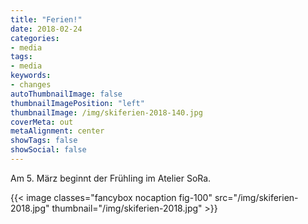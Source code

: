 ```yaml
---
title: "Ferien!"
date: 2018-02-24
categories:
- media
tags:
- media
keywords:
- changes
autoThumbnailImage: false
thumbnailImagePosition: "left"
thumbnailImage: /img/skiferien-2018-140.jpg
coverMeta: out
metaAlignment: center
showTags: false
showSocial: false
---
```

Am 5. März beginnt der Frühling im Atelier SoRa.
<p>
{{< image classes="fancybox nocaption fig-100" src="/img/skiferien-2018.jpg" thumbnail="/img/skiferien-2018.jpg" >}}
